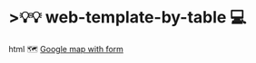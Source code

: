 # >💡💡 web-template-by-table 💻
html 
 🗺️ <a href="https://manishdeveloper333.github.io/web-template-by-table/form google map.html">Google map with form</a>
